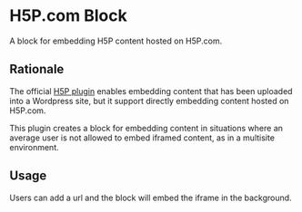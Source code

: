 # H5P.com Block
A block for embedding H5P content hosted on H5P.com. 

## Rationale

The official [H5P plugin](https://wordpress.org/plugins/h5p/) enables embedding content that has been uploaded into a Wordpress site, but it support directly embedding content hosted on H5P.com. 

This plugin creates a block for embedding content in situations where an average user is not allowed to embed iframed content, as in a multisite environment. 

## Usage
Users can add a url and the block will embed the iframe in the background. 